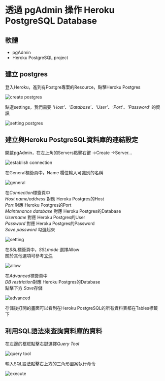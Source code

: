# 透過 pgAdmin 操作 Heroku PostgreSQL Database

<!--more-->

## 軟體

- pgAdmin  
- Heroku PostgreSQL project  
  
## 建立 postgres

登入Heroku，進到有Postgre專案的Resource，點擊Heroku Postgres  

![create postgres](https://imgur.com/undefined.png)  

點選settings，我們需要 *'Host'*、*'Database'*、*'User'*、*'Port'*、*'Password'* 的資訊  

![setting postgres](https://imgur.com/zkv77Wh.png)  

## 建立與Heroku PostgreSQL資料庫的連結設定

開啟pgAdmin，在左上角的Servers點擊右鍵 →Create →Server…  

![establish connection](https://imgur.com/3GVZO9g.png)  

在General標簽頁中，Name 欄位輸入可識別的名稱  

![general](https://imgur.com/w420uUI.png)  

在*Connection*標簽頁中  
*Host name/address* 對應 Heroku Postgres的Host  
*Port* 對應 Heroku Postgres的Port  
*Maintenance database* 對應 Heroku Postgres的Database  
*Username* 對應 Heroku Postgres的User  
*Password* 對應 Heroku Postgres的Password  
*Save password* 勾選起來  

![setting](https://imgur.com/FxuMWJs.png)  

在*SSL*標簽頁中，*SSLmode* 選擇Allow  
關於其他選項可參考[文件](https://www.postgresql.org/docs/9.1/libpq-ssl.html)  

![allow](https://imgur.com/1dQ95S4.png)  

在*Advanced*標簽頁中  
*DB restriction*對應 Heroku Postgres的Database  
點擊下方 *Save*存儲  

![advanced](https://imgur.com/XS7wi5M.png)  

存儲後打開的畫面可以看到在Heroku PostgreSQL的所有資料表都在Tables標籤下  

## 利用SQL語法來查詢資料庫的資料

在左邊的框框點擊右鍵選擇*Query Tool*  

![query tool](https://imgur.com/5AlEfre.png)  

輸入SQL語法點擊右上方的三角形圖案執行命令  

![execute](https://imgur.com/2j5dc8u.png)  
